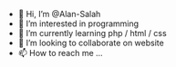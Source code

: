 - 👋 Hi, I’m @Alan-Salah
- 👀 I’m interested in programming
- 🌱 I’m currently learning php / html / css
- 💞️ I’m looking to collaborate on website
- 📫 How to reach me ...

<!---
Alan-Salah/Alan-Salah is a ✨ special ✨ repository because its `README.md` (this file) appears on your GitHub profile.
You can click the Preview link to take a look at your changes.
--->
